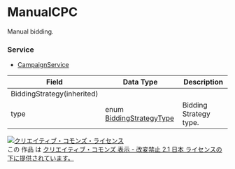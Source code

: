 # ManualCPC
Manual bidding.
### Service
+ [CampaignService](../services/CampaignService.md)

| Field | Data Type | Description | 
|---|---|---|
| BiddingStrategy(inherited)|||
| type| enum <a href="./BiddingStrategyType.md">BiddingStrategyType</a>| Bidding Strategy type.|
<a rel="license" href="http://creativecommons.org/licenses/by-nd/2.1/jp/"><img alt="クリエイティブ・コモンズ・ライセンス" style="border-width:0" src="https://i.creativecommons.org/l/by-nd/2.1/jp/88x31.png" /></a><br />この 作品 は <a rel="license" href="http://creativecommons.org/licenses/by-nd/2.1/jp/">クリエイティブ・コモンズ 表示 - 改変禁止 2.1 日本 ライセンスの下に提供されています。</a>
